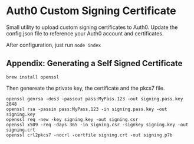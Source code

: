# Auth0 Custom Signing Certificate

Small utility to upload custom signing certificates to Auth0. Update the config.json file to reference your Auth0 account and certificates.

After configuration, just run `node index`

## Appendix: Generating a Self Signed Certificate

`brew install openssl`

Then genereate the private key, the certificate and the pkcs7 file.

```
openssl genrsa -des3 -passout pass:MyPass.123 -out signing.pass.key 2048
openssl rsa -passin pass:MyPass.123 -in signing.pass.key -out signing.key
openssl req -new -key signing.key -out signing.csr
openssl x509 -req -days 365 -in signing.csr -signkey signing.key -out signing.crt
openssl crl2pkcs7 -nocrl -certfile signing.crt -out signing.p7b
```
